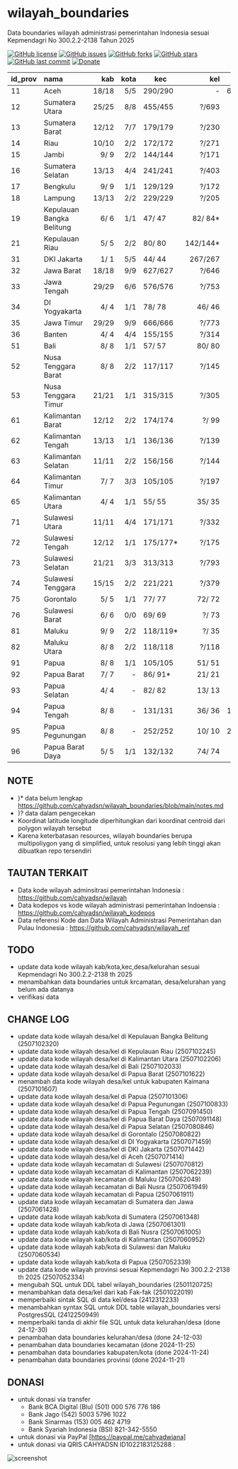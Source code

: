 # wilayah_boundaries
Data boundaries wilayah administrasi pemerintahan Indonesia sesuai Kepmendagri No 300.2.2-2138 Tahun 2025

[![GitHub license](https://img.shields.io/badge/license-MIT-blue.svg)](LICENSE)
[![GitHub issues](https://img.shields.io/github/issues/cahyadsn/wilayah_boundaries.svg)](https://github.com/cahyadsn/wilayah_boundaries/issues)
[![GitHub forks](https://img.shields.io/github/forks/cahyadsn/wilayah_boundaries.svg)](https://github.com/cahyadsn/wilayah_boundaries/network)
[![GitHub stars](https://img.shields.io/github/stars/cahyadsn/wilayah_boundaries.svg)](https://github.com/cahyadsn/wilayah_boundaries/stargazers)
[![GitHub last commit](https://img.shields.io/github/last-commit/google/skia.svg?style=flat)]()
[![Donate](https://img.shields.io/badge/$-support-ff69b4.svg?style=flat)](https://paypal.me/cahyadwiana)

| id_prov | nama                      |    kab    | kota  |   kec    |    kel    |    desa    |
|---------|:--------------------------|----------:|------:|----------|----------:|-----------:|
| 11      | Aceh                      |    18/18  |  5/5  | 290/290  |     -     | 6495/6500* |
| 12      | Sumatera Utara            |    25/25  |  8/8  | 455/455  |    ?/693  |    ?/5417  |
| 13      | Sumatera Barat            |    12/12  |  7/7  | 179/179  |    ?/230  |    ?/1035  |
| 14      | Riau                      |    10/10  |  2/2  | 172/172  |    ?/271  |    ?/1591  |
| 15      | Jambi                     |     9/ 9  |  2/2  | 144/144  |    ?/171  |    ?/1414  |
| 16      | Sumatera Selatan          |    13/13  |  4/4  | 241/241  |    ?/403  |    ?/2856  |
| 17      | Bengkulu                  |     9/ 9  |  1/1  | 129/129  |    ?/172  |    ?/1341  |
| 18      | Lampung                   |    13/13  |  2/2  | 229/229  |    ?/205  |    ?/2446  |
| 19      | Kepulauan Bangka Belitung |     6/ 6  |  1/1  |  47/ 47  |   82/ 84* |  309/ 309  |
| 21      | Kepulauan Riau            |     5/ 5  |  2/2  |  80/ 80  |  142/144* |  275/ 275  |
| 31      | DKI Jakarta               |     1/ 1  |  5/5  |  44/ 44  |  267/267  |     -      |
| 32      | Jawa Barat                |    18/18  |  9/9  | 627/627  |    ?/646  |    ?/5311  |
| 33      | Jawa Tengah               |    29/29  |  6/6  | 576/576  |    ?/753  |    ?/7810  |
| 34      | DI Yogyakarta             |     4/ 4  |  1/1  |  78/ 78  |   46/ 46  |  392/ 392  |
| 35      | Jawa Timur                |    29/29  |  9/9  | 666/666  |    ?/773  |    ?/7721  |
| 36      | Banten                    |     4/ 4  |  4/4  | 155/155  |    ?/314  |    ?/1238  |
| 51      | Bali                      |     8/ 8  |  1/1  |  57/ 57  |   80/ 80  |  636/ 636  |
| 52      | Nusa Tenggara Barat       |     8/ 8  |  2/2  | 117/117  |    ?/145  |    ?/1021  |
| 53      | Nusa Tenggara Timur       |    21/21  |  1/1  | 315/315  |    ?/305  |    ?/3137  |
| 61      | Kalimantan Barat          |    12/12  |  2/2  | 174/174  |    ?/ 99  |    ?/2046  |
| 62      | Kalimantan Tengah         |    13/13  |  1/1  | 136/136  |    ?/139  |    ?/1432  |
| 63      | Kalimantan Selatan        |    11/11  |  2/2  | 156/156  |    ?/144  |    ?/1872  |
| 64      | Kalimantan Timur          |     7/ 7  |  3/3  | 105/105  |    ?/197  |    ?/ 841  |
| 65      | Kalimantan Utara          |     4/ 4  |  1/1  |  55/ 55  |   35/ 35  |  447/ 447  |
| 71      | Sulawesi Utara            |    11/11  |  4/4  | 171/171  |    ?/332  |    ?/1507  |
| 72      | Sulawesi Tengah           |    12/12  |  1/1  | 175/177* |    ?/175  |    ?/1842  |
| 73      | Sulawesi Selatan          |    21/21  |  3/3  | 313/313  |    ?/793  |    ?/2266  |
| 74      | Sulawesi Tenggara         |    15/15  |  2/2  | 221/221  |    ?/379  |    ?/1908  |
| 75      | Gorontalo                 |     5/ 5  |  1/1  |  77/ 77  |   72/ 72  |  657/ 657  |
| 76      | Sulawesi Barat            |     6/ 6  |  0/0  |  69/ 69  |    ?/ 73  |    ?/ 575  |
| 81      | Maluku                    |     9/ 9  |  2/2  | 118/119* |    ?/ 35  |    ?/1200  |
| 82      | Maluku Utara              |     8/ 8  |  2/2  | 118/118  |    ?/118  |    ?/1067  |
| 91      | Papua                     |     8/ 8  |  1/1  | 105/105  |   51/ 51  |  947/ 948* |
| 92      | Papua Barat               |     7/ 7  |   -   |  86/ 91* |   21/ 21  |  803/ 803  |
| 93      | Papua Selatan             |     4/ 4  |   -   |  82/ 82  |   13/ 13  |  674/ 677* |
| 94      | Papua Tengah              |     8/ 8  |   -   | 131/131  |   36/ 36  | 1154/1172* |
| 95      | Papua Pegunungan          |     8/ 8  |   -   | 252/252  |   10/ 10  | 2583/2617* |
| 96      | Papua Barat Daya          |     5/ 5  |  1/1  | 132/132  |   74/ 74  |  939/ 939  |

## NOTE
* )* data belum lengkap https://github.com/cahyadsn/wilayah_boundaries/blob/main/notes.md
* )? data dalam pengecekan
* Koordinat latitude longitude diperhitungkan dari koordinat centroid dari polygon wilayah tersebut
* Karena keterbatasan resources, wilayah boundaries berupa multipoliygon yang di simplified, untuk resolusi yang lebih tinggi akan dibuatkan repo tersendiri

## TAUTAN TERKAIT
* Data kode wilayah adminsitrasi pemerintahan Indonesia : https://github.com/cahyadsn/wilayah
* Data kodepos vs kode wilayah administrasi pemerintahan Indoensia : https://github.com/cahyadsn/wilayah_kodepos
* Data referensi Kode dan Data Wilayah Administrasi Pemerintahan dan Pulau Indonesia : https://github.com/cahyadsn/wilayah_ref

## TODO
* update data kode wilayah kab/kota,kec,desa/kelurahan sesuai Kepmendagri No 300.2.2-2138 th 2025
* menambahkan data boundaries untuk krcamatan, desa/kelurahan yang belum ada datanya
* verifikasi data

## CHANGE LOG
* update data kode wilayah desa/kel di Kepulauan Bangka Belitung (2507102320)
* update data kode wilayah desa/kel di Kepulauan Riau (2507102245)
* update data kode wilayah desa/kel di Kalimantan Utara (2507102206)
* update data kode wilayah desa/kel di Bali (2507102033)
* update data kode wilayah desa/kel di Papua Barat (2507101622)
* menambah data kode wilayah desa/kel untuk kabupaten Kaimana (2507101607) 
* update data kode wilayah desa/kel di Papua (2507101306)
* update data kode wilayah desa/kel di Papua Pegunungan (2507100833)
* update data kode wilayah desa/kel di Papua Tengah (2507091450)
* update data kode wilayah desa/kel di Papua Barat Daya (2507091148)
* update data kode wilayah desa/kel di Papua Selatan (2507080846)
* update data kode wilayah desa/kel di Gorontalo (2507080822)
* update data kode wilayah desa/kel di DI Yogyakarta (2507071459)
* update data kode wilayah desa/kel di DKI Jakarta (2507071442)
* update data kode wilayah desa/kel di Aceh (2507071414)
* update data kode wilayah kecamatan di Sulawesi (2507070812)
* update data kode wilayah kecamatan di Kalimantan (2507062239)
* update data kode wilayah kecamatan di Maluku (2507062049)
* update data kode wilayah kecamatan di Bali Nusra (2507061949)
* update data kode wilayah kecamatan di Papua (2507061911)
* update data kode wilayah kecamatan di Sumatera dan Jawa (2507061428)
* update data kode wilayah kab/kota di Sumatera (2507061348)
* update data kode wilayah kab/kota di Jawa (2507061301)
* update data kode wilayah kab/kota di Bali Nusra (2507061005)
* update data kode wilayah kab/kota di Kalimantan (2507060952)
* update data kode wilayah kab/kota di Sulawesi dan Maluku (2507060534)
* update data kode wilayah kab/kota di Papua (2507052339)
* update data kode wilayah provinsi sesuai Kepmendagri No 300.2.2-2138 th 2025 (2507052334)
* mengubah SQL untuk DDL tabel wilayah_boundaries (2501120725)
* menambahkan data desa/kel dari kab Fak-fak (2501022019)
* memperbaiki sintak SQL di data kel/desa (2412312233)
* menambahkan syntax SQL untuk DDL table wilayah_boundaries versi PostgresSQL (2412250949)
* memperbaiki tanda di akhir file SQL untuk data kelurahan/desa  (done 24-12-30)
* penambahan data boundaries kelurahan/desa (done 24-12-03)
* penambahan data boundaries kecamatan (done 2024-11-25)
* penambahan data boundaries kabupaten/kota (done 2024-11-24)
* penambahan data boundaries provinsi (done 2024-11-21)

## DONASI
- untuk donasi via transfer
    - Bank BCA Digital (Blu) (501) 000 576 776 186
    - Bank Jago (542) 5003 5796 1022
    - Bank Sinarmas (153) 005 462 4719
    - Bank Syariah Indonesia (BSI) 821-342-5550
- untuk donasi via PayPal [https://paypal.me/cahyadwiana]
- untuk donasi via QRIS CAHYADSN ID1022183125288 :

![screenshot](https://github.com/cahyadsn/wilayah/blob/master/docs/qr_code.cahyadsn.png?raw=true 'Donasi via QRIS CAHYADSN')

